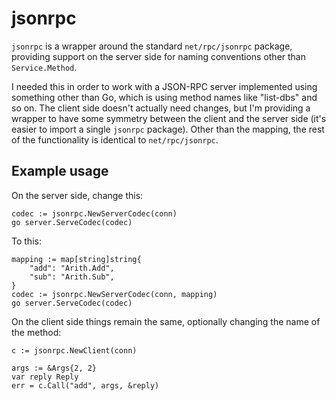jsonrpc
=======

`jsonrpc` is a wrapper around the standard `net/rpc/jsonrpc` package,
providing support on the server side for naming conventions other than
`Service.Method`.

I needed this in order to work with a JSON-RPC server implemented using
something other than Go, which is using method names like "list-dbs" and
so on. The client side doesn't actually need changes, but I'm providing
a wrapper to have some symmetry between the client and the server side
(it's easier to import a single `jsonrpc` package). Other than the
mapping, the rest of the functionality is identical to
`net/rpc/jsonrpc`.

Example usage
-------------

On the server side, change this:

    codec := jsonrpc.NewServerCodec(conn)
    go server.ServeCodec(codec)

To this:

    mapping := map[string]string{
    	"add": "Arith.Add",
    	"sub": "Arith.Sub",
    }
    codec := jsonrpc.NewServerCodec(conn, mapping)
    go server.ServeCodec(codec)


On the client side things remain the same, optionally changing the name
of the method:

    c := jsonrpc.NewClient(conn)

    args := &Args{2, 2}
    var reply Reply
    err = c.Call("add", args, &reply)
